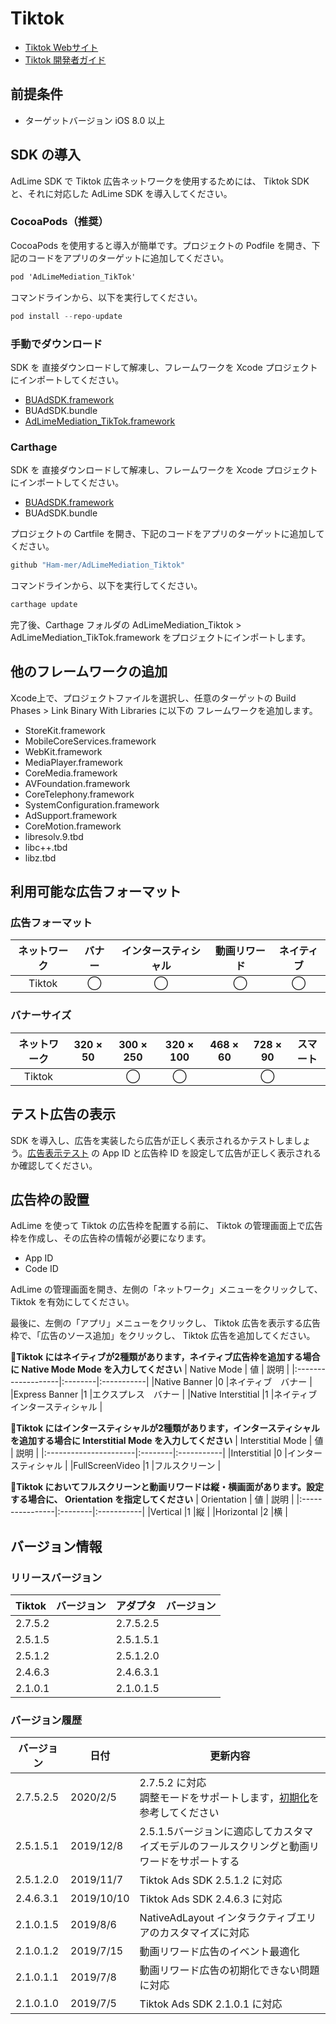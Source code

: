 # Tiktok
- [Tiktok Webサイト](https://ad.oceanengine.com/union/media/login/?from=i18n)
- [Tiktok 開発者ガイド](https://ad.oceanengine.com/union/media/union/download)

## 前提条件
- ターゲットバージョン iOS 8.0 以上

## SDK の導入
AdLime SDK で Tiktok 広告ネットワークを使用するためには、 Tiktok SDK と、それに対応した AdLime SDK を導入してください。

### CocoaPods（推奨）
CocoaPods を使用すると導入が簡単です。プロジェクトの Podfile を開き、下記のコードをアプリのターゲットに追加してください。
```objectivec
pod 'AdLimeMediation_TikTok'
```

コマンドラインから、以下を実行してください。
```objectivec
pod install --repo-update
```

### 手動でダウンロード
SDK を 直接ダウンロードして解凍し、フレームワークを Xcode プロジェクトにインポートしてください。
- [BUAdSDK.framework](https://github.com/Ham-mer/AdLime-iOS-Pub/raw/master/DownloadZip/Networks/BUAdSDK/BUAdSDK_2.7.5.2.zip)
- BUAdSDK.bundle
- [AdLimeMediation_TikTok.framework](https://github.com/Ham-mer/AdLime-iOS-Pub/raw/master/DownloadZip/AdLimeMediation_TikTok/2.7.5.2.5.zip)

### Carthage
SDK を 直接ダウンロードして解凍し、フレームワークを Xcode プロジェクトにインポートしてください。
- [BUAdSDK.framework](https://github.com/Ham-mer/AdLime-iOS-Pub/raw/master/DownloadZip/Networks/BUAdSDK/BUAdSDK_2.7.5.2.zip)
- BUAdSDK.bundle

プロジェクトの Cartfile を開き、下記のコードをアプリのターゲットに追加してください。
```objectivec
github "Ham-mer/AdLimeMediation_Tiktok"
```

コマンドラインから、以下を実行してください。
```objectivec
carthage update
```

完了後、Carthage フォルダの AdLimeMediation_Tiktok > AdLimeMediation_TikTok.framework をプロジェクトにインポートします。

## 他のフレームワークの追加
Xcode上で、プロジェクトファイルを選択し、任意のターゲットの Build Phases > Link Binary With Libraries に以下の フレームワークを追加します。

- StoreKit.framework
- MobileCoreServices.framework
- WebKit.framework
- MediaPlayer.framework
- CoreMedia.framework
- AVFoundation.framework
- CoreTelephony.framework
- SystemConfiguration.framework
- AdSupport.framework
- CoreMotion.framework
- libresolv.9.tbd
- libc++.tbd
- libz.tbd

## 利用可能な広告フォーマット

### 広告フォーマット
|ネットワーク|バナー   |インタースティシャル        |動画リワード |ネイティブ |
|:-----:|:----:|:----------:|:------:|:----:|
|Tiktok |◯     | ◯          |◯       |◯     |

### バナーサイズ
|ネットワーク  |320 × 50  |300 × 250   |320 × 100  |468 × 60  |728 × 90  |スマート    |
|:-------:|:------:|:--------:|:-------:|:------:|:------:|:-------:|
|Tiktok   |        |◯         |◯        |        |◯       |         |

## テスト広告の表示
SDK を導入し、広告を実装したら広告が正しく表示されるかテストしましょう。[広告表示テスト](./test.md#TikTok) の App ID と広告枠 ID を設定して広告が正しく表示されるか確認してください。

## 広告枠の設置
AdLime を使って Tiktok の広告枠を配置する前に、 Tiktok の管理画面上で広告枠を作成し、その広告枠の情報が必要になります。
- App ID
- Code ID

AdLime の管理画面を開き、左側の「ネットワーク」メニューをクリックして、 Tiktok を有効にしてください。

最後に、左側の「アプリ」メニューをクリックし、 Tiktok 広告を表示する広告枠で、「広告のソース追加」をクリックし、 Tiktok 広告を追加してください。

**Tiktok にはネイティブが2種類があります，ネイティブ広告枠を追加する場合に Native Mode Mode を入力してください**
| Native Mode        | 値   | 説明        |
|:-------------------|:--------|:-----------|
|Native Banner       |0        |ネイティブ　バナー   |
|Express Banner      |1        |エクスプレス　バナー  |
|Native Interstitial |1        |ネイティブ　インタースティシャル |

**Tiktok にはインタースティシャルが2種類があります，インタースティシャルを追加する場合に Interstitial Mode を入力してください**
| Interstitial Mode     | 値     | 説明       |
|:----------------------|:--------|:-----------|
|Interstitial           |0        |インタースティシャル |
|FullScreenVideo        |1        |フルスクリーン      |

**Tiktok においてフルスクリーンと動画リワードは縦・横画面があります。設定する場合に、 Orientation を指定してください**
| Orientation     | 値 | 説明        |
|:----------------|:--------|:-----------|
|Vertical         |1        |縦        |
|Horizontal       |2        |横         |

## バージョン情報

### リリースバージョン
| Tiktok　バージョン  | アダプタ　バージョン |
|:----------------- |:----------------|
| 2.7.5.2            | 2.7.5.2.5        |
| 2.5.1.5            | 2.5.1.5.1        |
| 2.5.1.2            | 2.5.1.2.0        |
| 2.4.6.3            | 2.4.6.3.1        |
| 2.1.0.1            | 2.1.0.1.5        |

### バージョン履歴
| バージョン        | 日付       | 更新内容                              |
|-----------------|------------|----------------------------------|
| 2.7.5.2.5       | 2020/2/5    | 2.7.5.2 に対応<br>調整モードをサポートします，[初期化](./init.md)を参考してください|
| 2.5.1.5.1       | 2019/12/8   | 2.5.1.5バージョンに適応してカスタマイズモデルのフールスクリングと動画リワードをサポートする|
| 2.5.1.2.0       | 2019/11/7   | Tiktok Ads SDK 2.5.1.2 に対応|
| 2.4.6.3.1       | 2019/10/10  | Tiktok Ads SDK 2.4.6.3 に対応|
| 2.1.0.1.5       | 2019/8/6    | NativeAdLayout インタラクティブエリアのカスタマイズに対応|
| 2.1.0.1.2       | 2019/7/15   | 動画リワード広告のイベント最適化             |
| 2.1.0.1.1       | 2019/7/8    | 動画リワード広告の初期化できない問題に対応 |
| 2.1.0.1.0       | 2019/7/5    | Tiktok Ads SDK 2.1.0.1 に対応|
